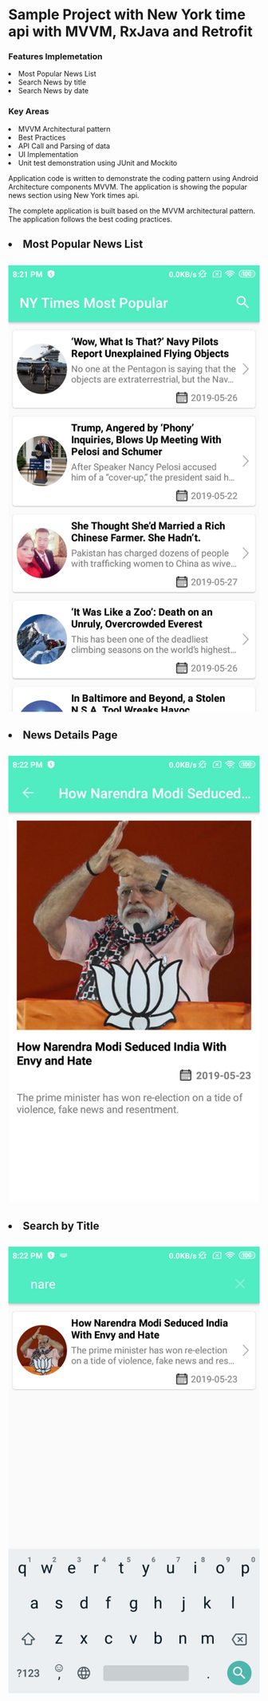 <H1>Sample Project with New York time api with MVVM, RxJava and Retrofit </H1>

<H3>Features Implemetation</H3>
<li> Most Popular News List</li>
<li> Search News by title </li>
<li> Search News by date </li>

<H3>Key Areas</H3>
<li> MVVM Architectural pattern </li>
<li> Best Practices </li> 
<li> API Call and Parsing of data </li> 
<li> UI Implementation </li>
<li> Unit test demonstration using JUnit and Mockito </li>

Application code is written to demonstrate the coding pattern using Android Architecture components MVVM. The application is showing the popular news section using New York times api.

The complete application is built based on the MVVM architectural pattern. The application follows the best coding practices.

<H2><li> Most Popular News List</li> <H2>

<img src="list.png" class="w3-round" alt="Norway">

<H2><li> News Details Page </li> <H2>

<img src="detail.png" class="w3-round" alt="Norway">

<H2><li> Search by Title</li> <H2>

<img src="search.png" class="w3-round" alt="Norway">
